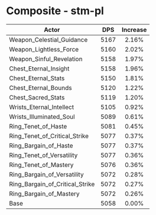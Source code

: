 # Composite - stm-pl
| Actor | DPS | Increase |
|---|:---:|:---:|
|Weapon_Celestial_Guidance|5167|2.16%|
|Weapon_Lightless_Force|5160|2.02%|
|Weapon_Sinful_Revelation|5158|1.97%|
|Chest_Eternal_Insight|5158|1.96%|
|Chest_Eternal_Stats|5150|1.81%|
|Chest_Eternal_Bounds|5120|1.22%|
|Chest_Sacred_Stats|5119|1.20%|
|Wrists_Eternal_Intellect|5105|0.92%|
|Wrists_Illuminated_Soul|5089|0.61%|
|Ring_Tenet_of_Haste|5081|0.45%|
|Ring_Tenet_of_Critical_Strike|5077|0.37%|
|Ring_Bargain_of_Haste|5077|0.37%|
|Ring_Tenet_of_Versatility|5077|0.36%|
|Ring_Tenet_of_Mastery|5076|0.36%|
|Ring_Bargain_of_Versatility|5072|0.28%|
|Ring_Bargain_of_Critical_Strike|5072|0.27%|
|Ring_Bargain_of_Mastery|5072|0.26%|
|Base|5058|0.00%|
